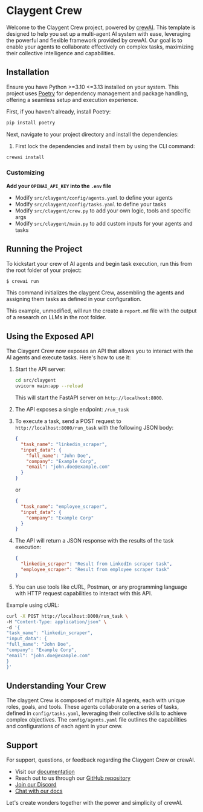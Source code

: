# Claygent Crew

Welcome to the Claygent Crew project, powered by [crewAI](https://crewai.com). This template is designed to help you set up a multi-agent AI system with ease, leveraging the powerful and flexible framework provided by crewAI. Our goal is to enable your agents to collaborate effectively on complex tasks, maximizing their collective intelligence and capabilities.

## Installation

Ensure you have Python >=3.10 <=3.13 installed on your system. This project uses [Poetry](https://python-poetry.org/) for dependency management and package handling, offering a seamless setup and execution experience.

First, if you haven't already, install Poetry:

```bash
pip install poetry
```

Next, navigate to your project directory and install the dependencies:

1. First lock the dependencies and install them by using the CLI command:
```bash
crewai install
```
### Customizing

**Add your `OPENAI_API_KEY` into the `.env` file**

- Modify `src/claygent/config/agents.yaml` to define your agents
- Modify `src/claygent/config/tasks.yaml` to define your tasks
- Modify `src/claygent/crew.py` to add your own logic, tools and specific args
- Modify `src/claygent/main.py` to add custom inputs for your agents and tasks

## Running the Project

To kickstart your crew of AI agents and begin task execution, run this from the root folder of your project:

```bash
$ crewai run
```

This command initializes the claygent Crew, assembling the agents and assigning them tasks as defined in your configuration.

This example, unmodified, will run the create a `report.md` file with the output of a research on LLMs in the root folder.

## Using the Exposed API

The Claygent Crew now exposes an API that allows you to interact with the AI agents and execute tasks. Here's how to use it:

1. Start the API server:
   ```bash
   cd src/claygent
   uvicorn main:app --reload
   ```
   This will start the FastAPI server on `http://localhost:8000`.

2. The API exposes a single endpoint: `/run_task`

3. To execute a task, send a POST request to `http://localhost:8000/run_task` with the following JSON body:
   ```json
   {
     "task_name": "linkedin_scraper",
     "input_data": {
       "full_name": "John Doe",
       "company": "Example Corp",
       "email": "john.doe@example.com"
     }
   }
   ```
   or
   ```json
   {
     "task_name": "employee_scraper",
     "input_data": {
       "company": "Example Corp"
     }
   }
   ```

4. The API will return a JSON response with the results of the task execution:
   ```json
   {
     "linkedin_scraper": "Result from LinkedIn scraper task",
     "employee_scraper": "Result from employee scraper task"
   }
   ```

5. You can use tools like cURL, Postman, or any programming language with HTTP request capabilities to interact with this API.

Example using cURL:
```bash
curl -X POST http://localhost:8000/run_task \
-H "Content-Type: application/json" \
-d '{
"task_name": "linkedin_scraper",
"input_data": {
"full_name": "John Doe",
"company": "Example Corp",
"email": "john.doe@example.com"
}
}'
```

## Understanding Your Crew

The claygent Crew is composed of multiple AI agents, each with unique roles, goals, and tools. These agents collaborate on a series of tasks, defined in `config/tasks.yaml`, leveraging their collective skills to achieve complex objectives. The `config/agents.yaml` file outlines the capabilities and configurations of each agent in your crew.

## Support

For support, questions, or feedback regarding the Claygent Crew or crewAI.
- Visit our [documentation](https://docs.crewai.com)
- Reach out to us through our [GitHub repository](https://github.com/joaomdmoura/crewai)
- [Join our Discord](https://discord.com/invite/X4JWnZnxPb)
- [Chat with our docs](https://chatg.pt/DWjSBZn)

Let's create wonders together with the power and simplicity of crewAI.
